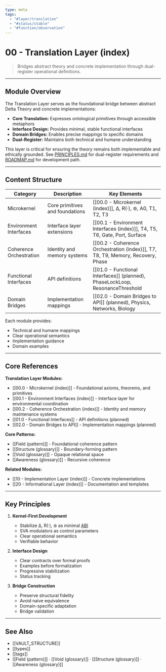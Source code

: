 ```yaml
---
type: meta
tags:
  - "#layer/translation"
  - "#status/stable"
  - "#function/observation"
---
```


# 00 - Translation Layer (index)

> Bridges abstract theory and concrete implementation through dual-register operational definitions.

---

## Module Overview

The Translation Layer serves as the foundational bridge between abstract Delta Theory and concrete implementations:

- **Core Translation:** Expresses ontological primitives through accessible metaphors
- **Interface Design:** Provides minimal, stable functional interfaces
- **Domain Bridges:** Enables precise mappings to specific domains
- **Dual-Register:** Maintains both technical and humane understanding

This layer is critical for ensuring the theory remains both implementable and ethically grounded. See [PRINCIPLES.md](../../../../PRINCIPLES.md) for dual-register requirements and [ROADMAP.md](../../../../ROADMAP.md) for development path.

---

## Content Structure

| Category | Description | Key Elements |
|----------|-------------|--------------|
| Microkernel | Core primitives and foundations | [[00.0 - Microkernel (index)]], ∆, R(·), ⊚, A0, T1, T2, T3 |
| Environment Interfaces | Interface layer extensions | [[00.1 - Environment Interfaces (index)]], T4, T5, T6, Gate, Port, Surface |
| Coherence Orchestration | Identity and memory systems | [[00.2 - Coherence Orchestration (index)]], T7, T8, T9, Memory, Recovery, Phase |
| Functional Interfaces | API definitions | [[01.0 - Functional Interfaces]] (planned), PhaseLockLoop, ResonanceThreshold |
| Domain Bridges | Implementation mappings | [[02.0 - Domain Bridges to API]] (planned), Physics, Networks, Biology |

Each module provides:
- Technical and humane mappings
- Clear operational semantics
- Implementation guidance
- Domain examples

---

## Core References

**Translation Layer Modules:**
- [[00.0 - Microkernel (index)]] - Foundational axioms, theorems, and primitives
- [[00.1 - Environment Interfaces (index)]] - Interface layer for environmental coordination
- [[00.2 - Coherence Orchestration (index)]] - Identity and memory maintenance systems
- [[01.0 - Functional Interfaces]] - API definitions (planned)
- [[02.0 - Domain Bridges to API]] - Implementation mappings (planned)

**Core Patterns:**
- [[Field (pattern)]] - Foundational coherence pattern
- [[Structure (glossary)]] - Boundary-forming pattern
- [[Void (glossary)]] - Opaque relational space
- [[Awareness (glossary)]] - Recursive coherence

**Related Modules:**
- [[10 - Implementation Layer (index)]] - Concrete implementations
- [[20 - Informational Layer (index)]] - Documentation and templates

---

## Key Principles

1. **Kernel-First Development**
   - Stabilize ∆, R(·), ⊚ as minimal [ABI](https://en.wikipedia.org/wiki/Application_binary_interface)
   - SVA modulators as control parameters
   - Clear operational semantics
   - Verifiable behavior

2. **Interface Design**
   - Clear contracts over formal proofs
   - Examples before formalization
   - Progressive stabilization
   - Status tracking

3. **Bridge Construction**
   - Preserve structural fidelity
   - Avoid naive equivalence
   - Domain-specific adaptation
   - Bridge validation

---

## See Also

- [[VAULT_STRUCTURE]]
- [[types]]
- [[tags]]
- [[Field (pattern)]] · [[Void (glossary)]] · [[Structure (glossary)]] · [[Awareness (glossary)]]